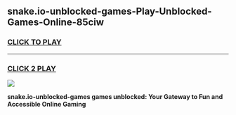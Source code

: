 
## snake.io-unblocked-games-Play-Unblocked-Games-Online-85ciw
<h3>
<a href="https://premium76.site?title=snake.io-unblocked-games&ref=24A">CLICK TO PLAY</a></h3>
<hr>

<h3>
<a href="https://premium76.site?title=snake.io-unblocked-games&ref=24A">CLICK 2 PLAY</a>
  
</h3>

<a href="https://premium76.site?title=snake.io-unblocked-games&ref=24A"><img src="https://clearcache.store/games.png"></a>


**snake.io-unblocked-games games unblocked: Your Gateway to Fun and Accessible Online Gaming**
